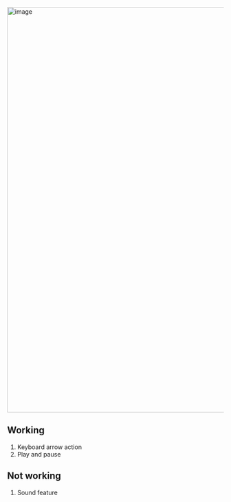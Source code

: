 <img width="1869" height="943" alt="image" src="https://github.com/user-attachments/assets/dc97b54a-c7d3-4520-b541-18e7430a8ba4" />

## Working
1. Keyboard arrow action
2. Play and pause

## Not working
1. Sound feature
